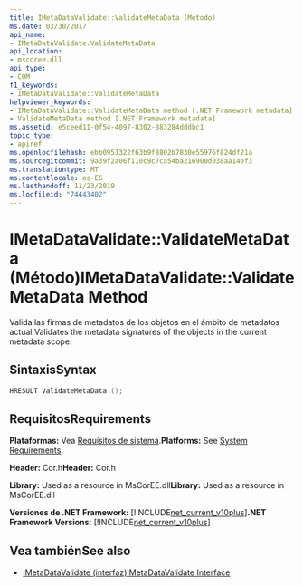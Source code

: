 ```yaml
---
title: IMetaDataValidate::ValidateMetaData (Método)
ms.date: 03/30/2017
api_name:
- IMetaDataValidate.ValidateMetaData
api_location:
- mscoree.dll
api_type:
- COM
f1_keywords:
- IMetaDataValidate::ValidateMetaData
helpviewer_keywords:
- IMetaDataValidate::ValidateMetaData method [.NET Framework metadata]
- ValidateMetaData method [.NET Framework metadata]
ms.assetid: e5ceed11-0f54-4097-8302-883284dddbc1
topic_type:
- apiref
ms.openlocfilehash: ebb0951322f63b9f8802b7830e55976f824df21a
ms.sourcegitcommit: 9a39f2a06f110c9c7ca54ba216900d038aa14ef3
ms.translationtype: MT
ms.contentlocale: es-ES
ms.lasthandoff: 11/23/2019
ms.locfileid: "74443402"
---
```

# <a name="imetadatavalidatevalidatemetadata-method"></a><span data-ttu-id="db0f7-102">IMetaDataValidate::ValidateMetaData (Método)</span><span class="sxs-lookup"><span data-stu-id="db0f7-102">IMetaDataValidate::ValidateMetaData Method</span></span>
<span data-ttu-id="db0f7-103">Valida las firmas de metadatos de los objetos en el ámbito de metadatos actual.</span><span class="sxs-lookup"><span data-stu-id="db0f7-103">Validates the metadata signatures of the objects in the current metadata scope.</span></span>  
  
## <a name="syntax"></a><span data-ttu-id="db0f7-104">Sintaxis</span><span class="sxs-lookup"><span data-stu-id="db0f7-104">Syntax</span></span>  
  
```cpp  
HRESULT ValidateMetaData ();  
```  
  
## <a name="requirements"></a><span data-ttu-id="db0f7-105">Requisitos</span><span class="sxs-lookup"><span data-stu-id="db0f7-105">Requirements</span></span>  
 <span data-ttu-id="db0f7-106">**Plataformas:** Vea [Requisitos de sistema](../../../../docs/framework/get-started/system-requirements.md).</span><span class="sxs-lookup"><span data-stu-id="db0f7-106">**Platforms:** See [System Requirements](../../../../docs/framework/get-started/system-requirements.md).</span></span>  
  
 <span data-ttu-id="db0f7-107">**Header:** Cor.h</span><span class="sxs-lookup"><span data-stu-id="db0f7-107">**Header:** Cor.h</span></span>  
  
 <span data-ttu-id="db0f7-108">**Library:** Used as a resource in MsCorEE.dll</span><span class="sxs-lookup"><span data-stu-id="db0f7-108">**Library:** Used as a resource in MsCorEE.dll</span></span>  
  
 <span data-ttu-id="db0f7-109">**Versiones de .NET Framework:** [!INCLUDE[net_current_v10plus](../../../../includes/net-current-v10plus-md.md)]</span><span class="sxs-lookup"><span data-stu-id="db0f7-109">**.NET Framework Versions:** [!INCLUDE[net_current_v10plus](../../../../includes/net-current-v10plus-md.md)]</span></span>  
  
## <a name="see-also"></a><span data-ttu-id="db0f7-110">Vea también</span><span class="sxs-lookup"><span data-stu-id="db0f7-110">See also</span></span>

- [<span data-ttu-id="db0f7-111">IMetaDataValidate (interfaz)</span><span class="sxs-lookup"><span data-stu-id="db0f7-111">IMetaDataValidate Interface</span></span>](../../../../docs/framework/unmanaged-api/metadata/imetadatavalidate-interface.md)
